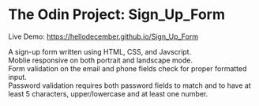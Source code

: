 # The Odin Project: Sign_Up_Form

Live Demo: https://hellodecember.github.io/Sign_Up_Form

A sign-up form written using HTML, CSS, and Javscript.<br>
Moblie responsive on both portrait and landscape mode.<br>
Form validation on the email and phone fields check for proper formatted input.<br>
Password validation requires both password fields to match and to have at least 5 characters, upper/lowercase and at least one number.
